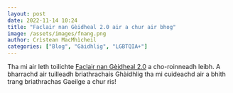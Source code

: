 ```yaml
---
layout: post
date: 2022-11-14 10:24
title: "Faclair nan Gèidheal 2.0 air a chur air bhog"
image: /assets/images/fnang.png
author: Crìstean MacMhìcheil
categories: ["Blog", "Gàidhlig", "LGBTQIA+"]
---
```


Tha mi air leth toilichte [Faclair nan Gèidheal 2.0](http://faclair.lgbt/) a cho-roinneadh leibh. A bharrachd air tuilleadh briathrachais Ghàidhlig tha mi cuideachd air a bhith trang briathrachas Gaeilge a chur ris!
